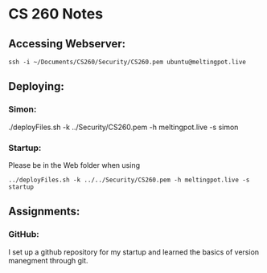 # CS 260 Notes

## Accessing Webserver:
`ssh -i ~/Documents/CS260/Security/CS260.pem ubuntu@meltingpot.live`

## Deploying:

### Simon:
./deployFiles.sh -k ../Security/CS260.pem -h meltingpot.live -s simon

### Startup:
Please be in the Web folder when using

`../deployFiles.sh -k ../../Security/CS260.pem -h meltingpot.live -s startup`

## Assignments:

### GitHub:
I set up a github repository for my startup and learned the basics of version manegment through git.